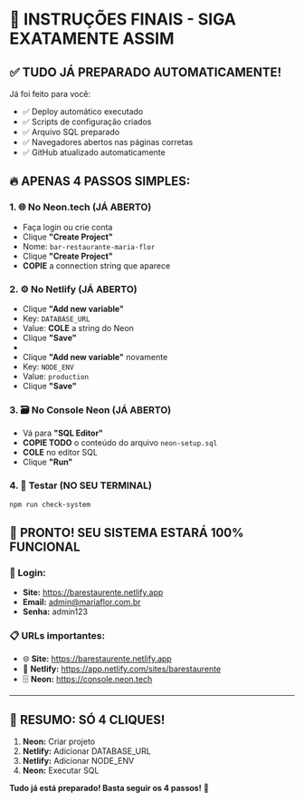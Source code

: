 # 🎯 **INSTRUÇÕES FINAIS - SIGA EXATAMENTE ASSIM**

## ✅ **TUDO JÁ PREPARADO AUTOMATICAMENTE!**

Já foi feito para você:
- ✅ Deploy automático executado
- ✅ Scripts de configuração criados
- ✅ Arquivo SQL preparado
- ✅ Navegadores abertos nas páginas corretas
- ✅ GitHub atualizado automaticamente

## 🔥 **APENAS 4 PASSOS SIMPLES:**

### **1. 🌐 No Neon.tech (JÁ ABERTO)**
- Faça login ou crie conta
- Clique **"Create Project"**
- Nome: `bar-restaurante-maria-flor`
- Clique **"Create Project"**
- **COPIE** a connection string que aparece

### **2. ⚙️ No Netlify (JÁ ABERTO)**
- Clique **"Add new variable"**
- Key: `DATABASE_URL`
- Value: **COLE** a string do Neon
- Clique **"Save"**
- 
- Clique **"Add new variable"** novamente
- Key: `NODE_ENV`
- Value: `production`
- Clique **"Save"**

### **3. 🗃️ No Console Neon (JÁ ABERTO)**
- Vá para **"SQL Editor"**
- **COPIE TODO** o conteúdo do arquivo `neon-setup.sql`
- **COLE** no editor SQL
- Clique **"Run"**

### **4. 🧪 Testar (NO SEU TERMINAL)**
```bash
npm run check-system
```

## 🎉 **PRONTO! SEU SISTEMA ESTARÁ 100% FUNCIONAL**

### **🔑 Login:**
- **Site:** https://barestaurente.netlify.app
- **Email:** admin@mariaflor.com.br
- **Senha:** admin123

### **📋 URLs importantes:**
- 🌐 **Site:** https://barestaurente.netlify.app
- 🔧 **Netlify:** https://app.netlify.com/sites/barestaurente
- 🗄️ **Neon:** https://console.neon.tech

---

## 🎯 **RESUMO: SÓ 4 CLIQUES!**
1. **Neon:** Criar projeto
2. **Netlify:** Adicionar DATABASE_URL
3. **Netlify:** Adicionar NODE_ENV
4. **Neon:** Executar SQL

**Tudo já está preparado! Basta seguir os 4 passos!** 🚀